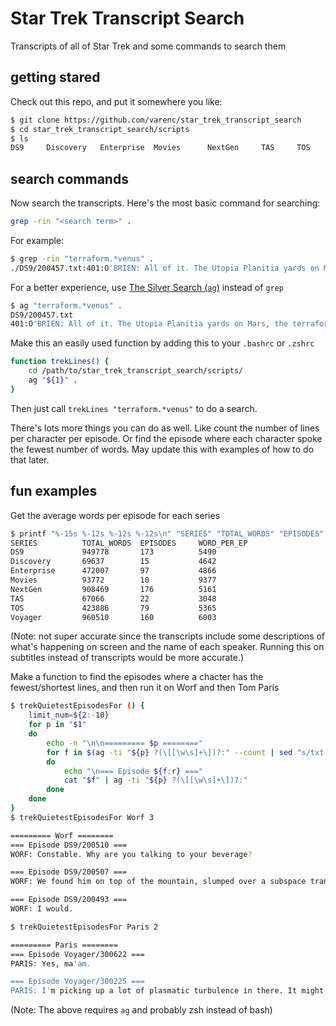 # Star Trek Transcript Search
Transcripts of all of Star Trek and some commands to search them

## getting stared
Check out this repo, and put it somewhere you like:

```sh
$ git clone https://github.com/varenc/star_trek_transcript_search
$ cd star_trek_transcript_search/scripts
$ ls
DS9		Discovery	Enterprise	Movies		NextGen		TAS		TOS		Voyager
```
## search commands
Now search the transcripts. Here's the most basic command for searching:

```sh
grep -rin "<search term>" .
```

For example:

```sh
$ grep -rin "terraform.*venus" .
./DS9/200457.txt:401:O'BRIEN: All of it. The Utopia Planitia yards on Mars, the terraforming stations on Venus, Starfleet Headquarters. I'm not detecting a single sign of Starfleet activity anywhere in this sector.
```

For a better experience, use [The Silver Search (`ag`)](https://github.com/ggreer/the_silver_searcher) instead of `grep`

```sh
$ ag "terraform.*venus" .
DS9/200457.txt
401:O'BRIEN: All of it. The Utopia Planitia yards on Mars, the terraforming stations on Venus, Starfleet Headquarters. I'm not detecting a single sign of Starfleet activity anywhere in this sector.

```

Make this an easily used function by adding this to your `.bashrc` or `.zshrc`

```sh
function trekLines() {
	cd /path/to/star_trek_transcript_search/scripts/
	ag "${1}" .
}
```

Then just call `trekLines "terraform.*venus"` to do a search.

There's lots more things you can do as well.  Like count the number of lines per character per episode.  Or find the episode where each character spoke the fewest number of words. May update this with examples of how to do that later.

## fun examples
Get the average words per episode for each series

```sh
$ printf "%-15s %-12s %-12s %-12s\n" "SERIES" "TOTAL_WORDS" "EPISODES" "WORD_PER_EP"; for f in *; do W=$(cat $f/*.txt | wc -w); E=$(ls $f/*.txt | wc -l); printf "%-15s %-12s %-12s %-12s\n" "$f" $W $E $((${W}/ $E)); done
SERIES          TOTAL_WORDS  EPISODES     WORD_PER_EP
DS9             949778       173          5490
Discovery       69637        15           4642
Enterprise      472007       97           4866
Movies          93772        10           9377
NextGen         908469       176          5161
TAS             67066        22           3048
TOS             423886       79           5365
Voyager         960510       160          6003
```
(Note: not super accurate since the transcripts include some descriptions of what's happening on screen and the name of each speaker.  Running this on subtitles instead of transcripts would be more accurate.)

Make a function to find the episodes where a chacter has the fewest/shortest lines, and then run it on Worf and then Tom Paris

```sh
$ trekQuietestEpisodesFor () {
	limit_num=${2:-10}
	for p in "$1"
	do
		echo -n "\n\n========= $p ========"
		for f in $(ag -ti "${p} ?(\[[\w\s]+\])?:" --count | sed "s/txt:/txt /"  | sort -nr -k 2 -k 1  | tail -n $limit_num | cut -d ' ' -f 1)
		do
			echo "\n=== Episode ${f:r} ==="
			cat "$f" | ag -ti "${p} ?(\[[\w\s]+\])?:"
		done
	done
}
$ trekQuietestEpisodesFor Worf 3

========= Worf ========
=== Episode DS9/200510 ===
WORF: Constable. Why are you talking to your beverage?

=== Episode DS9/200507 ===
WORF: We found him on top of the mountain, slumped over a subspace transmitter.

=== Episode DS9/200493 ===
WORF: I would.

$ trekQuietestEpisodesFor Paris 2

========= Paris ========
=== Episode Voyager/300622 ===
PARIS: Yes, ma'am.

=== Episode Voyager/300225 ===
PARIS: I'm picking up a lot of plasmatic turbulence in there. It might be a bumpy ride.

```

(Note: The above requires `ag` and probably zsh instead of bash)

